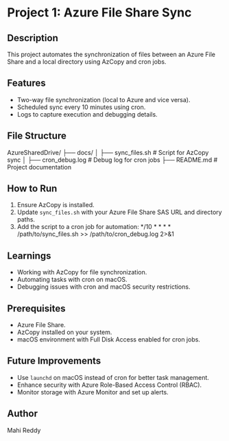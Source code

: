 # Project 1: Azure File Share Sync

## Description
This project automates the synchronization of files between an Azure File Share and a local directory using AzCopy and cron jobs.

## Features
- Two-way file synchronization (local to Azure and vice versa).
- Scheduled sync every 10 minutes using cron.
- Logs to capture execution and debugging details.

## File Structure
AzureSharedDrive/
├── docs/
│   ├── sync_files.sh        # Script for AzCopy sync
│   ├── cron_debug.log       # Debug log for cron jobs
├── README.md                # Project documentation

## How to Run
1. Ensure AzCopy is installed.
2. Update `sync_files.sh` with your Azure File Share SAS URL and directory paths.
3. Add the script to a cron job for automation:
*/10 * * * * /path/to/sync_files.sh >> /path/to/cron_debug.log 2>&1

## Learnings
- Working with AzCopy for file synchronization.
- Automating tasks with cron on macOS.
- Debugging issues with cron and macOS security restrictions.

## Prerequisites
- Azure File Share.
- AzCopy installed on your system.
- macOS environment with Full Disk Access enabled for cron jobs.

## Future Improvements
- Use `launchd` on macOS instead of cron for better task management.
- Enhance security with Azure Role-Based Access Control (RBAC).
- Monitor storage with Azure Monitor and set up alerts.

## Author
Mahi Reddy